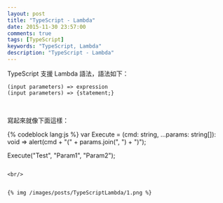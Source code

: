 ```yaml
---
layout: post
title: "TypeScript - Lambda"
date: 2015-11-30 23:57:00
comments: true
tags: [TypeScript]
keywords: "TypeScript, Lambda"
description: "TypeScript - Lambda"
---
```


TypeScript 支援 Lambda 語法，語法如下：  

<!-- More -->

    (input parameters) => expression
    (input parameters) => {statement;}

<br/>


寫起來就像下面這樣：  

{% codeblock lang:js %}
var Execute = (cmd: string, ...params: string[]): void =>
        alert(cmd + "(" + params.join(", ") + ")");

Execute("Test", "Param1", "Param2");
```

<br/>


{% img /images/posts/TypeScriptLambda/1.png %}
